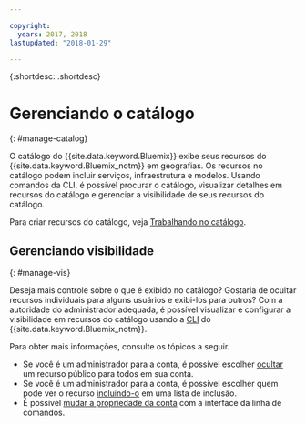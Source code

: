 ```yaml
---

copyright:
  years: 2017, 2018
lastupdated: "2018-01-29"

---
```


{:shortdesc: .shortdesc}

# Gerenciando o catálogo
{: #manage-catalog}

O catálogo do {{site.data.keyword.Bluemix}} exibe seus recursos do {{site.data.keyword.Bluemix_notm}} em geografias. Os recursos no catálogo podem incluir serviços, infraestrutura e modelos. Usando comandos da CLI, é possível procurar o catálogo, visualizar detalhes em recursos do catálogo e gerenciar a visibilidade de seus recursos do catálogo.

Para criar recursos do catálogo, veja [Trabalhando no catálogo](/docs/overview/ui.html#catalogcreate).

## Gerenciando visibilidade
{: #manage-vis}

Deseja mais controle sobre o que é exibido no catálogo? Gostaria de ocultar recursos individuais para alguns usuários e exibi-los para outros? Com a autoridade do administrador adequada, é possível visualizar e configurar a visibilidade em recursos do catálogo usando a [CLI](/docs/cli/reference/bluemix_cli/get_started.html#getting-started) do {{site.data.keyword.Bluemix_notm}}.

Para obter mais informações,
consulte os tópicos a seguir.

* Se você é um administrador para a conta, é possível escolher [ocultar](/docs/account/exclude.html) um recurso público para todos em sua conta.
* Se você é um administrador para a conta, é possível escolher quem pode ver o recurso [incluindo-o](/docs/account/include.html) em uma lista de inclusão.
* É possível [mudar a propriedade da conta](/docs/account/owners.html) com a interface da linha de comandos.
